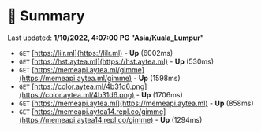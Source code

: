 # 📖 Summary
Last updated: **1/10/2022, 4:07:00 PG "Asia/Kuala_Lumpur"**

- `GET` [https://lilr.ml](https://lilr.ml) - **Up** (6002ms)
- `GET` [https://hst.aytea.ml](https://hst.aytea.ml) - **Up** (530ms)
- `GET` [https://memeapi.aytea.ml/gimme](https://memeapi.aytea.ml/gimme) - **Up** (1598ms)
- `GET` [https://color.aytea.ml/4b31d6.png](https://color.aytea.ml/4b31d6.png) - **Up** (1706ms)
- `GET` [https://memeapi.aytea.ml](https://memeapi.aytea.ml) - **Up** (858ms)
- `GET` [https://memeapi.aytea14.repl.co/gimme](https://memeapi.aytea14.repl.co/gimme) - **Up** (1294ms)
